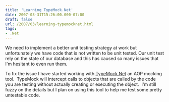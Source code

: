 ```yaml
---
title: 'Learning TypeMock.Net'
date: 2007-03-31T15:26:00.000-07:00
draft: false
url: /2007/03/learning-typemocknet.html
tags: 
- .Net
---
```


We need to implement a better unit testing strategy at work but unfortunately we have code that is not written to be unit tested. Our unit test rely on the state of our database and this has caused so many issues that I'm hesitant to even run them.  
  
To fix the issue I have started working with [TypeMock.Net](http://www.typemock.com/ "TypeMock.Net") an AOP mocking tool.  TypeMock will intercept calls to objects that are called by the code you are testing without actually creating or executing the object.  I'm still fuzzy on the details but I plan on using this tool to help me test some pretty untestable code.